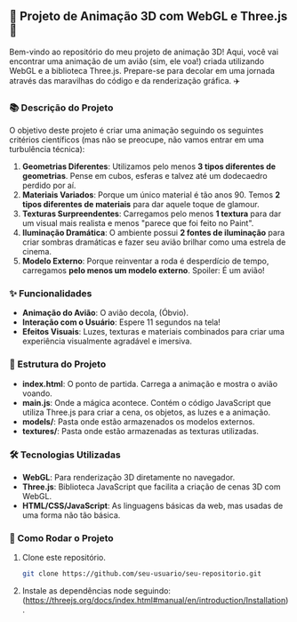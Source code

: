 
<p align="center">

   ## 🛫 Projeto de Animação 3D com WebGL e Three.js 🛫
   
</p>
Bem-vindo ao repositório do meu projeto de animação 3D! Aqui, você vai encontrar uma animação de um avião (sim, ele voa!) criada utilizando WebGL e a biblioteca Three.js. Prepare-se para decolar em uma jornada através das maravilhas do código e da renderização gráfica. ✈️

### 📚 Descrição do Projeto

O objetivo deste projeto é criar uma animação seguindo os seguintes critérios científicos (mas não se preocupe, não vamos entrar em uma turbulência técnica):

1. **Geometrias Diferentes**: Utilizamos pelo menos **3 tipos diferentes de geometrias**. Pense em cubos, esferas e talvez até um dodecaedro perdido por aí.
2. **Materiais Variados**: Porque um único material é tão anos 90. Temos **2 tipos diferentes de materiais** para dar aquele toque de glamour.
3. **Texturas Surpreendentes**: Carregamos pelo menos **1 textura** para dar um visual mais realista e menos "parece que foi feito no Paint".
4. **Iluminação Dramática**: O ambiente possui **2 fontes de iluminação** para criar sombras dramáticas e fazer seu avião brilhar como uma estrela de cinema.
5. **Modelo Externo**: Porque reinventar a roda é desperdício de tempo, carregamos **pelo menos um modelo externo**. Spoiler: É um avião!

### ✨ Funcionalidades

- **Animação do Avião**: O avião decola, (Óbvio).
- **Interação com o Usuário**: Espere 11 segundos na tela!
- **Efeitos Visuais**: Luzes, texturas e materiais combinados para criar uma experiência visualmente agradável e imersiva.

### 📂 Estrutura do Projeto

- **index.html**: O ponto de partida. Carrega a animação e mostra o avião voando.
- **main.js**: Onde a mágica acontece. Contém o código JavaScript que utiliza Three.js para criar a cena, os objetos, as luzes e a animação.
- **models/**: Pasta onde estão armazenados os modelos externos.
- **textures/**: Pasta onde estão armazenadas as texturas utilizadas.

### 🛠️ Tecnologias Utilizadas

- **WebGL**: Para renderização 3D diretamente no navegador.
- **Three.js**: Biblioteca JavaScript que facilita a criação de cenas 3D com WebGL.
- **HTML/CSS/JavaScript**: As linguagens básicas da web, mas usadas de uma forma não tão básica.

### 🚀 Como Rodar o Projeto

1. Clone este repositório.
   ```bash
   git clone https://github.com/seu-usuario/seu-repositorio.git
2. Instale as dependências node seguindo: (https://threejs.org/docs/index.html#manual/en/introduction/Installation).
